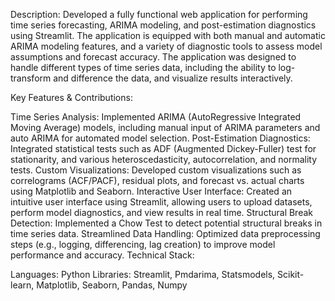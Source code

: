 Description:
Developed a fully functional web application for performing time series forecasting, ARIMA modeling, and post-estimation diagnostics using Streamlit. The application is equipped with both manual and automatic ARIMA modeling features, and a variety of diagnostic tools to assess model assumptions and forecast accuracy. The application was designed to handle different types of time series data, including the ability to log-transform and difference the data, and visualize results interactively.

Key Features & Contributions:

Time Series Analysis: Implemented ARIMA (AutoRegressive Integrated Moving Average) models, including manual input of ARIMA parameters and auto ARIMA for automated model selection.
Post-Estimation Diagnostics: Integrated statistical tests such as ADF (Augmented Dickey-Fuller) test for stationarity, and various heteroscedasticity, autocorrelation, and normality tests.
Custom Visualizations: Developed custom visualizations such as correlograms (ACF/PACF), residual plots, and forecast vs. actual charts using Matplotlib and Seaborn.
Interactive User Interface: Created an intuitive user interface using Streamlit, allowing users to upload datasets, perform model diagnostics, and view results in real time.
Structural Break Detection: Implemented a Chow Test to detect potential structural breaks in time series data.
Streamlined Data Handling: Optimized data preprocessing steps (e.g., logging, differencing, lag creation) to improve model performance and accuracy.
Technical Stack:

Languages: Python
Libraries: Streamlit, Pmdarima, Statsmodels, Scikit-learn, Matplotlib, Seaborn, Pandas, Numpy
